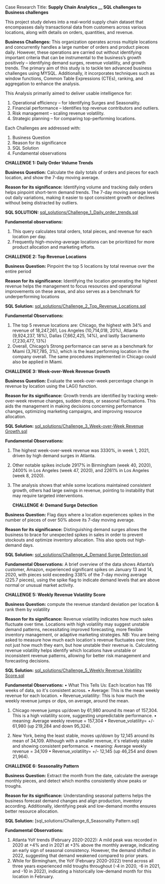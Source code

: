 Case Research Title:  **Supply Chain Analytics __ SQL challenges to Business challenges**

This project study delves into a real-world supply chain dataset that encompasses daily transactional data from customers across various locations, along with details on orders, quantities, and revenue.

**Business Challenges:**
This organization operates across multiple locations and concurrently handles a large number of orders and product pieces daily. However, these operations are carried out without identifying important criteria that can be instrumental to the business’s growth positively – identifying demand surges, revenue volatility, and growth trends. 
The primary aim of this study is to tackle ten advanced business challenges using MYSQL. Additionally, it incorporates techniques such as window functions, Common Table Expressions (CTEs), ranking, and aggregation to enhance the analysis.

This Analysis primarily aimed to deliver usable intelligence for:
1.	Operational efficiency – for Identifying Surges and Seasonality.
2.	Financial performance – Identifies top revenue contributors and outliers.
3.	Risk management – scaling revenue volatility.
4.	Strategic planning – for comparing top-performing locations. 

Each Challenges are addressed with:
1.	Business Question
2.	Reason for its significance
3.	SQL Solution
4.	Fundamental observations

  **CHALLENGE 1: Daily Order Volume Trends**
  
**Business Question:**
Calculate the daily totals of orders and pieces for each location, and show the 7-day moving average.

**Reason for its significance:**
Identifying volume and tracking daily orders helps pinpoint short-term demand trends. The 7-day moving average levels out daily variations, making it easier to spot consistent growth or declines without being distracted by outliers.

**SQL SOLUTION:**
[sql_solutions/Challenge_1_Daily_order_trends.sql](https://github.com/Mickuye/Supply-Chain/blob/c7e774c6806541019609b0f063cbd5663e416785/sql_solutions/challenge_1_daily_order_trends.sql)

**Fundamental observations:**
1.	This query calculates total orders, total pieces, and revenue for each location per day.
2.	Frequently high-moving-average locations can be prioritized for more product allocation and marketing efforts.


   **CHALLENGE 2: Top Revenue Locations**
   
**Business Question:**
Pinpoint the top 5 locations by total revenue over the entire period

**Reason for its significance:**
Identifying the location generating the highest revenue helps the management to focus resources and operational improvements on these areas, and also serves as a benchmark for underperforming locations

**SQL Solution:**
[sql_solutions/Challenge_2_Top_Revenue_Locations.sql](https://github.com/Mickuye/Supply-Chain/blob/8c8c3b6909be029d077a1efa1e57981e7e7f2fde/sql_solutions/Challenge_2_Top_Revenue_Locations)

**Fundamental Observations:**
1.	The top 5 revenue locations are: Chicago, the highest with 34% and revenue of 18,247,261, Los Angeles (10,714,018, 20%), Atlanta (9,924,237, 18%), Dallas (7,662,425, 14%), and lastly Sacramento (7,230,477, 13%)
2.	Overall, Chicago’s Strong performance can serve as a benchmark for Miami (3,767,785, 3%), which is the least performing location in the company overall. The same procedures implemented in Chicago could also be applied in Miami.
   

  **CHALLENGE 3: Week-over-Week Revenue Growth**

**Business Question:**
Evaluate the week-over-week percentage change in revenue by location using the LAG() function.

**Reason for its significance:**
Growth trends are identified by tracking week-over-week revenue changes, sudden drops, or seasonal fluctuations. This aids the management in making decisions concerning performance changes, optimizing marketing campaigns, and improving resource allocation.
 
**SQL Solution:**
[sql_solutions/Challenge_3_Week-over-Week Revenue Growth.sql](https://github.com/Mickuye/Supply-Chain/blob/9b805276b43476e882de7f6b89210dcf8acc81b0/sql_solutions/Challenge_3_Week-over-Week%20Revenue%20Growth)

**Fundamental Observations:**
1.	The highest week-over-week revenue was 3330%, in week 1, 2021, driven by high demand surges in Atlanta.
2.	Other notable spikes include 2917% in Birmingham (week 40, 2020), 2400% in Los Angeles (week 47, 2020), and 2261% in Los Angeles (week 8, 2020).
3.	The analysis shows that while some locations maintained consistent growth, others had large swings in revenue, pointing to instability that may require targeted interventions.
   

    **CHALLENGE 4: Demand Surge Detection**
  	
**Business Question:**
Flag days where a location experiences spikes in the number of pieces of over 50% above its 7-day moving average.

**Reason for its significance:**
Distinguishing demand surges allows the business to brace for unexpected spikes in sales in order to prevent stockouts and optimize inventory allocation. This also spots out high-demand days.

**SQL Solution:**
[sql_solutions/Challenge_4_Demand Surge Detection.sql](https://github.com/Mickuye/Supply-Chain/blob/d20d2c393a71471b2ecc79c3aaa0a998c25de3d2/sql_solutions/Challenge_4_Demand%20Surge%20Detection)

**Fundamental Observations:**
A brief overview of the data shows Atlanta’s customer, Amazon, experienced significant spikes on January 13 and 14, 2020, with pieces sold exceeding 338% of the 7-day moving average (225.7 pieces), using the spike flag to indicate demand levels that are above normal or unusual market activity.


  **CHALLENGE 5: Weekly Revenue Volatility Score**
  
**Business Question:**
compute the revenue standard deviation per location & rank them by volatility

**Reason for its significance:**
Revenue volatility indicates how much sales fluctuate over time. Locations with high volatility may suggest unstable demand patterns, necessitating improved forecasting, more flexible inventory management, or adaptive marketing strategies.
NB: You are being asked to measure how much each location's revenue fluctuates over time, not just how much they earn, but how unstable their revenue is.
Calculating revenue volatility helps identify which locations have unstable or inconsistent revenue patterns, allowing for better risk management and forecasting decisions. 

**SQL Solution:**
[sql_solutions/Challenge_5_Weekly Revenue Volatility Score.sql](https://github.com/Mickuye/Supply-Chain/blob/670c73e5a093a2102d55f1672944cfc8fc67429e/sql_solutions/Challenge_5_Weekly%20Revenue%20Volatility%20Score.sql)

**Fundamental Observations:**
•	What This Tells Us: Each location has 116 weeks of data, so it's consistent across.
•	Average: This is the mean weekly revenue for each location.
•	Revenue_volatility: This is how much the weekly revenue jumps or dips, on average, around the mean.

1.	Chicago revenue jumps up/down by 61,980 around its mean of 157,304. This is a high volatility score, suggesting unpredictable performance.
•	meaning: Average weekly revenue = 157,304
•	Revenue_volatility= +/- 61,980 (up 219,284 and down 95,324).

2.	New York, being the least stable, moves up/down by 12,145 around its mean of 34,109. 
Although with a smaller revenue, it's relatively stable and showing consistent performance.
•	meaning: Average weekly revenue = 34,109
•	Revenue_volatility= +/- 12,145 (up 46,254 and down 21,964).


**CHALLENGE 6: Seasonality Pattern**

**Business Question:**
Extract the month from the date, calculate the average monthly pieces, and detect which months consistently show peaks or troughs.

**Reason for its significance:**
Understanding seasonal patterns helps the business forecast demand changes and align production, inventory according. Additionally, identifying peak and low-demand months ensures better resource allocation.

**SQL Solution:**
[sql_solutions/Challenge_6_Seasonality Pattern.sql]

**Fundamental Observations:**
1.	Atlanta YoY trends (February 2020-2022): A mild peak was recorded in 2020 at +4% and in 2021 at +3% above the monthly average, indicating an early sign of seasonal consistency. However, the demand shifted in 2022, suggesting that demand weakened compared to prior years.
2.	While for Birmingham, the YoY (February 2020-2022) trend across all three years experienced mild troughs throughout (-4 in 2020, -6 in 2021, and -10 in 2022), indicating a historically low-demand month for this location in February.




